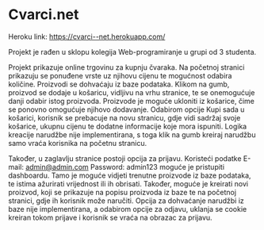 # Cvarci.net

Heroku link: https://cvarci--net.herokuapp.com/

Projekt je rađen u sklopu kolegija Web-programiranje u grupi od 3 studenta.

Projekt prikazuje online trgovinu za kupnju čvaraka. Na početnoj stranici prikazuju se ponuđene vrste uz njihovu cijenu te mogućnost odabira količine. Proizvodi se dohvaćaju iz baze podataka. Klikom na gumb, proizvod se dodaje u košaricu, vidljivu na vrhu stranice, te se onemogućuje danji odabir istog proizvoda. Proizvode je moguće ukloniti iz košarice, čime se ponovno omogućuje njihovo dodavanje. Odabirom opcije Kupi sada u košarici, korisnik se prebacuje na novu stranicu, gdje vidi sadržaj svoje košarice, ukupnu cijenu te dodatne informacije koje mora ispuniti.
Logika kreacije narudžbe nije implementirana, s toga klik na gumb kreiraj narudžbu samo vraća korisnika na početnu stranicu.

Također, u zaglavlju stranice postoji opcija za prijavu. Koristeći podatke
E-mail: admin@admin.com
Password: admin123
moguće je pristupiti dashboardu. Tamo je moguće vidjeti trenutne proizvode iz baze podataka, te istima ažurirati vrijednost ili ih obrisati. Također, moguće je kreirati novi proizvod, koji se prikazuje na popisu proizvoda iz baze te na početnoj stranici, gdje ih korisnik može naručiti.
Opcija za dohvaćanje narudžbi iz baze nije implementirana, a odabirom opcije za odjavu, uklanja se cookie kreiran tokom prijave i korisnik se vraća na obrazac za prijavu.
